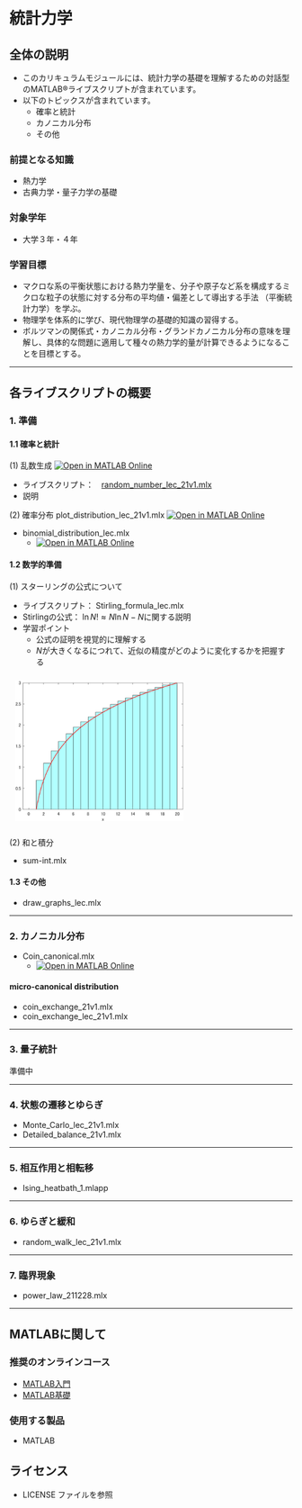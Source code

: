 # 統計力学

## 全体の説明

- このカリキュラムモジュールには、統計力学の基礎を理解するための対話型のMATLAB®ライブスクリプトが含まれています。
- 以下のトピックスが含まれています。
  - 確率と統計
  - カノニカル分布
  - その他


### 前提となる知識
- 熱力学
- 古典力学・量子力学の基礎

### 対象学年
- 大学３年・４年


### 学習目標
- マクロな系の平衡状態における熱力学量を、分子や原子など系を構成するミクロな粒子の状態に対する分布の平均値・偏差として導出する手法 （平衡統計力学）を学ぶ。
- 物理学を体系的に学び、現代物理学の基礎的知識の習得する。
- ボルツマンの関係式・カノニカル分布・グランドカノニカル分布の意味を理解し、具体的な問題に適用して種々の熱力学的量が計算できるようになることを目標とする。



---
## 各ライブスクリプトの概要

### 1. 準備

#### 1.1 確率と統計

(1) 乱数生成 [![Open in MATLAB Online](https://www.mathworks.com/images/responsive/global/open-in-matlab-online.svg)](https://matlab.mathworks.com/open/github/v1?repo=yoshy2003/StatMech_A/Livescripts&file=random_number_lec_21v1.mlx)

- ライブスクリプト：　[random_number_lec_21v1.mlx](https://github.com/yoshy2003/StatMech_A/raw/main/Livescripts/random_number_lec_21v1.mlx) 
- 説明




(2) 確率分布 plot_distribution_lec_21v1.mlx [![Open in MATLAB Online](https://www.mathworks.com/images/responsive/global/open-in-matlab-online.svg)](https://matlab.mathworks.com/open/github/v1?repo=yoshy2003/StatMech_A&file=plot_distribution_lec_21v1.mlx)

- binomial_distribution_lec.mlx
  - [![Open in MATLAB Online](https://www.mathworks.com/images/responsive/global/open-in-matlab-online.svg)](https://matlab.mathworks.com/open/github/v1?repo=yoshy2003/StatMech_A&file=binomial_distribution_lec.mlx)


#### 1.2 数学的準備

(1) スターリングの公式について
- ライブスクリプト： Stirling_formula_lec.mlx
- Stirlingの公式： $\ln N! \approx N\ln N - N$に関する説明
- 学習ポイント
  - 公式の証明を視覚的に理解する
  - $N$が大きくなるにつれて、近似の精度がどのように変化するかを把握する
<img width="300" src="./Images/Stirling_1.png" style="margin:10px" >


(2) 和と積分
- sum-int.mlx


#### 1.3 その他

- draw_graphs_lec.mlx



---
### 2. カノニカル分布

- Coin_canonical.mlx
  - [![Open in MATLAB Online](https://www.mathworks.com/images/responsive/global/open-in-matlab-online.svg)](https://matlab.mathworks.com/open/github/v1?repo=yoshy2003/StatMech_A&file=Coin_canonical.mlx)


#### micro-canonical distribution

- coin_exchange_21v1.mlx
- coin_exchange_lec_21v1.mlx

---
### 3. 量子統計

準備中


---
### 4. 状態の遷移とゆらぎ

- Monte_Carlo_lec_21v1.mlx
- Detailed_balance_21v1.mlx



---
### 5. 相互作用と相転移


- Ising_heatbath_1.mlapp

---
### 6. ゆらぎと緩和

- random_walk_lec_21v1.mlx


---
### 7. 臨界現象

- power_law_211228.mlx


---
## MATLABに関して

### 推奨のオンラインコース

- [MATLAB入門](https://matlabacademy.mathworks.com/jp/details/matlab-onramp/gettingstarted)
- [MATLAB基礎](https://matlabacademy.mathworks.com/jp/details/matlab-fundamentals/mlbe)

### 使用する製品
- MATLAB

## ライセンス
- LICENSE ファイルを参照


